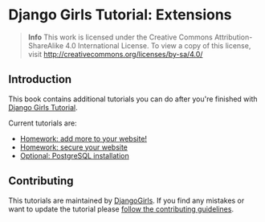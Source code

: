 # Django Girls Tutorial: Extensions

> **Info** This work is licensed under the Creative Commons Attribution-ShareAlike 4.0
International License. To view a copy of this license, visit
http://creativecommons.org/licenses/by-sa/4.0/

## Introduction

This book contains additional tutorials you can do after you're finished with [Django Girls Tutorial](http://tutorial.djangogirls.org/).

Current tutorials are:
- [Homework: add more to your website!](homework/README.html)
- [Homework: secure your website](authentication_authorization/README.html)
- [Optional: PostgreSQL installation](optional_postgresql_installation/README.html)

## Contributing

This tutorials are maintained by [DjangoGirls](http://djangogirls.org/). If you find any mistakes or want to update the tutorial please [follow the contributing guidelines](http://github.com/DjangoGirls/tutorial/CONTRIBUTING.md).

